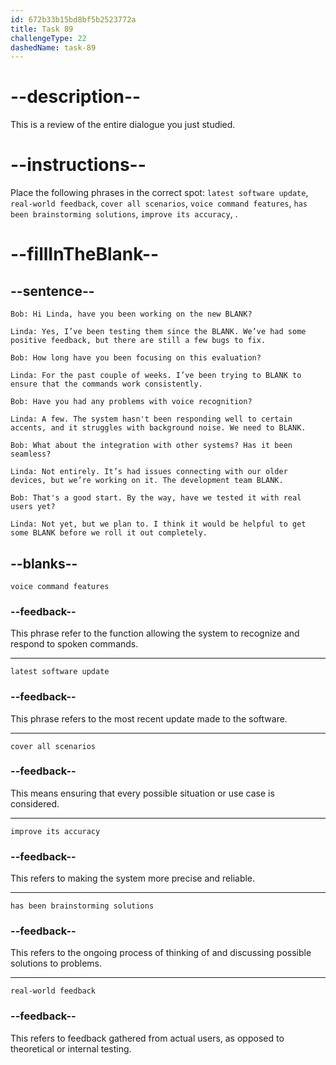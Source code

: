 ```yaml
---
id: 672b33b15bd8bf5b2523772a
title: Task 89
challengeType: 22
dashedName: task-89
---
```


<!-- REVIEW -->

# --description--

This is a review of the entire dialogue you just studied.

# --instructions--

Place the following phrases in the correct spot: `latest software update`, `real-world feedback`, `cover all scenarios`, `voice command features`, `has been brainstorming solutions`, `improve its accuracy`, .

# --fillInTheBlank--

## --sentence--

`Bob: Hi Linda, have you been working on the new BLANK?`

`Linda: Yes, I’ve been testing them since the BLANK. We’ve had some positive feedback, but there are still a few bugs to fix.`

`Bob: How long have you been focusing on this evaluation?`

`Linda: For the past couple of weeks. I’ve been trying to BLANK to ensure that the commands work consistently.`

`Bob: Have you had any problems with voice recognition?`

`Linda: A few. The system hasn't been responding well to certain accents, and it struggles with background noise. We need to BLANK.`

`Bob: What about the integration with other systems? Has it been seamless?`

`Linda: Not entirely. It’s had issues connecting with our older devices, but we’re working on it. The development team BLANK.`

`Bob: That's a good start. By the way, have we tested it with real users yet?`

`Linda: Not yet, but we plan to. I think it would be helpful to get some BLANK before we roll it out completely.`

## --blanks--

`voice command features`

### --feedback--

This phrase refer to the function allowing the system to recognize and respond to spoken commands.

---

`latest software update`

### --feedback--

This phrase refers to the most recent update made to the software.

---

`cover all scenarios`

### --feedback--

This means ensuring that every possible situation or use case is considered.

---

`improve its accuracy`

### --feedback--

This refers to making the system more precise and reliable.

---

`has been brainstorming solutions`

### --feedback--

This refers to the ongoing process of thinking of and discussing possible solutions to problems.

---

`real-world feedback`

### --feedback--

This refers to feedback gathered from actual users, as opposed to theoretical or internal testing.
